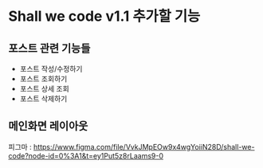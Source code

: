 # Shall we code v1.1 추가할 기능

## 포스트 관련 기능들
- 포스트 작성/수정하기
- 포스트 조회하기
- 포스트 상세 조회
- 포스트 삭제하기

## 메인화면 레이아웃
피그마 : https://www.figma.com/file/VvkJMpEOw9x4wgYoiiN28D/shall-we-code?node-id=0%3A1&t=ey1Put5z8rLaams9-0


